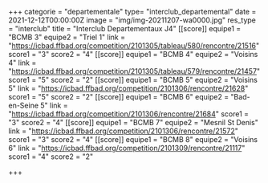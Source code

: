 +++
categorie = "departementale"
type= "interclub_departemental"
date = 2021-12-12T00:00:00Z
image = "img/img-20211207-wa0000.jpg"
res_type = "interclub"
title = "Interclub Departementaux J4"
[[score]]
equipe1 = "BCMB 3"
equipe2 = "Triel 1"
link = "https://icbad.ffbad.org/competition/2101305/tableau/580/rencontre/21516"
score1 = "3"
score2 = "4"
[[score]]
equipe1 = "BCMB 4"
equipe2 = "Voisins 4"
link = "https://icbad.ffbad.org/competition/2101305/tableau/579/rencontre/21457"
score1 = "5"
score2 = "2"
[[score]]
equipe1 = "BCMB 5"
equipe2 = "Voisins 5"
link = "https://icbad.ffbad.org/competition/2101306/rencontre/21628"
score1 = "5"
score2 = "2"
[[score]]
equipe1 = "BCMB 6"
equipe2 = "Bad-en-Seine 5"
link = "https://icbad.ffbad.org/competition/2101306/rencontre/21684"
score1 = "3"
score2 = "4"
[[score]]
equipe1 = "BCMB 7"
equipe2 = "Mesnil St Denis"
link = "https://icbad.ffbad.org/competition/2101306/rencontre/21572"
score1 = "3"
score2 = "4"
[[score]]
equipe1 = "BCMB 8"
equipe2 = "Voisins 6"
link = "https://icbad.ffbad.org/competition/2101309/rencontre/21117"
score1 = "4"
score2 = "2"

+++
